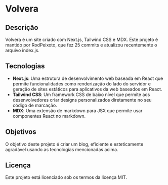# Volvera

## Descrição

Volvera é um site criado com Next.js, Tailwind CSS e MDX. Este projeto é mantido por RodPeixoto, que fez 25 commits e atualizou recentemente o arquivo index.js.

## Tecnologias

- **Next.js**: Uma estrutura de desenvolvimento web baseada em React que permite funcionalidades como renderização do lado do servidor e geração de sites estáticos para aplicativos da web baseados em React.
- **Tailwind CSS**: Um framework CSS de baixo nível que permite aos desenvolvedores criar designs personalizados diretamente no seu código de marcação.
- **MDX**: Uma extensão de markdown para JSX que permite usar componentes React no markdown.

## Objetivos

O objetivo deste projeto é criar um blog, eficiente e esteticamente agradável usando as tecnologias mencionadas acima. 



## Licença

Este projeto está licenciado sob os termos da licença MIT.
